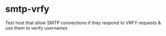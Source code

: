 # smtp-vrfy
Test host that allow SMTP connections if they respond to VRFY requests &amp; use them to verify usernames

